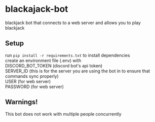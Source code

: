 # blackajack-bot

blackjack bot that connects to a web server and allows you to play blackjack

## Setup
run ```pip install -r requirements.txt``` to install dependencies  
create an environment file (.env) with  
DISCORD_BOT_TOKEN (discord bot's api token)  
SERVER_ID (this is for the server you are using the bot in to ensure that commands sync properly)  
USER (for web server)  
PASSWORD (for web server)  

## Warnings!
This bot does not work with multiple people concurrently
